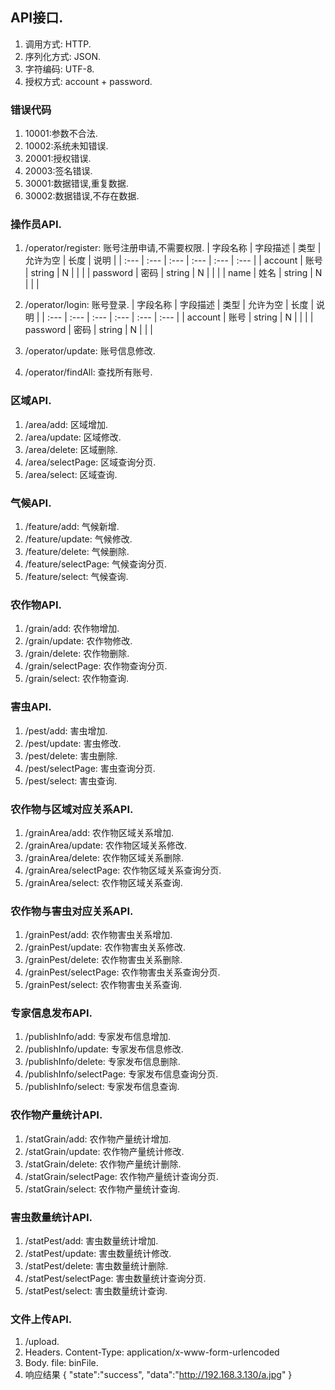 ## API接口.
1. 调用方式: HTTP.
1. 序列化方式: JSON.
1. 字符编码: UTF-8.
1. 授权方式: account + password.

### 错误代码
1. 10001:参数不合法.
1. 10002:系统未知错误.
1. 20001:授权错误.
1. 20003:签名错误.
1. 30001:数据错误,重复数据.
1. 30002:数据错误,不存在数据.

### 操作员API.

1. /operator/register: 账号注册申请,不需要权限.
| 字段名称 | 字段描述 | 类型 | 允许为空 | 长度 | 说明 |
| :--- | :--- | :--- | :--- | :--- | :--- |
| account | 账号 | string | N |  |  |
| password | 密码 | string | N |  |  |
| name | 姓名 | string | N |  |  |

1. /operator/login: 账号登录.
| 字段名称 | 字段描述 | 类型 | 允许为空 | 长度 | 说明 |
| :--- | :--- | :--- | :--- | :--- | :--- |
| account | 账号 | string | N |  |  |
| password | 密码 | string | N |  |  |
1. /operator/update: 账号信息修改.
1. /operator/findAll: 查找所有账号.

### 区域API.
1. /area/add: 区域增加.
1. /area/update: 区域修改.
1. /area/delete: 区域删除.
1. /area/selectPage: 区域查询分页.
1. /area/select: 区域查询.
### 气候API.
1. /feature/add: 气候新增.
1. /feature/update: 气候修改.
1. /feature/delete: 气候删除.
1. /feature/selectPage: 气候查询分页.
1. /feature/select: 气候查询.
### 农作物API.
1. /grain/add: 农作物增加.
1. /grain/update: 农作物修改.
1. /grain/delete: 农作物删除.
1. /grain/selectPage: 农作物查询分页.
1. /grain/select: 农作物查询.
### 害虫API.
1. /pest/add: 害虫增加.
1. /pest/update: 害虫修改.
1. /pest/delete: 害虫删除.
1. /pest/selectPage: 害虫查询分页.
1. /pest/select: 害虫查询.
### 农作物与区域对应关系API.
1. /grainArea/add: 农作物区域关系增加.
1. /grainArea/update: 农作物区域关系修改.
1. /grainArea/delete: 农作物区域关系删除.
1. /grainArea/selectPage: 农作物区域关系查询分页.
1. /grainArea/select: 农作物区域关系查询.
### 农作物与害虫对应关系API.
1. /grainPest/add: 农作物害虫关系增加.
1. /grainPest/update: 农作物害虫关系修改.
1. /grainPest/delete: 农作物害虫关系删除.
1. /grainPest/selectPage: 农作物害虫关系查询分页.
1. /grainPest/select: 农作物害虫关系查询.
### 专家信息发布API.
1. /publishInfo/add: 专家发布信息增加.
1. /publishInfo/update: 专家发布信息修改.
1. /publishInfo/delete: 专家发布信息删除.
1. /publishInfo/selectPage: 专家发布信息查询分页.
1. /publishInfo/select: 专家发布信息查询.
### 农作物产量统计API.
1. /statGrain/add: 农作物产量统计增加.
1. /statGrain/update: 农作物产量统计修改.
1. /statGrain/delete: 农作物产量统计删除.
1. /statGrain/selectPage: 农作物产量统计查询分页.
1. /statGrain/select: 农作物产量统计查询.
### 害虫数量统计API.
1. /statPest/add: 害虫数量统计增加.
1. /statPest/update: 害虫数量统计修改.
1. /statPest/delete: 害虫数量统计删除.
1. /statPest/selectPage: 害虫数量统计查询分页.
1. /statPest/select: 害虫数量统计查询.

### 文件上传API.
1. /upload.
1. Headers.
    Content-Type: application/x-www-form-urlencoded
1. Body.
    file: binFile.
1. 响应结果
    {
        "state":"success",
        "data":"http://192.168.3.130/a.jpg"
    }
